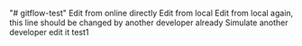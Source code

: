 "# gitflow-test" 
Edit from online directly
Edit from local
Edit from local again, this line should be changed by another developer already
Simulate another developer edit it
test1
